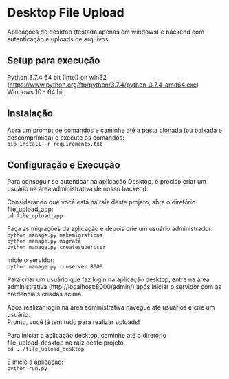 # Desktop File Upload

Aplicações de desktop (testada apenas em windows) e backend com autenticação e uploads de arquivos.


## Setup para execução

Python 3.7.4 64 bit (Intel) on win32 (https://www.python.org/ftp/python/3.7.4/python-3.7.4-amd64.exe)<br /> 
Windows 10 - 64 bit


## Instalação

Abra um prompt de comandos e caminhe até a pasta clonada (ou baixada e descomprimida) e execute os comandos:<br /> 
`pip install -r requirements.txt`


## Configuração e Execução

Para conseguir se autenticar na aplicação Desktop, é preciso criar um usuário na área administrativa de nosso backend.<br /> 

Considerando que você está na raíz deste projeto, abra o diretório file_upload_app:<br /> 
`cd file_upload_app`

Faça as migrações da aplicação e depois crie um usuário administrador:<br /> 
`python manage.py makemigrations`<br /> 
`python manage.py migrate`<br /> 
`python manage.py createsuperuser`<br /> 


Inicie o servidor:<br /> 
`python manage.py runserver 8000` 

Para criar um usuário que faz login na aplicação desktop, entre na área administrativa (http://localhost:8000/admin/) após iniciar o servidor com as credenciais criadas acima.

Após realizar login na área administrativa navegue até usuários e crie um usuário.<br /> 
Pronto, você já tem tudo para realizar uploads!

Para iniciar a aplicação desktop, caminhe até o diretório file_upload_desktop na raíz deste projeto.<br /> 
`cd ../file_upload_desktop`

E inicie a aplicação:<br /> 
`python run.py`

